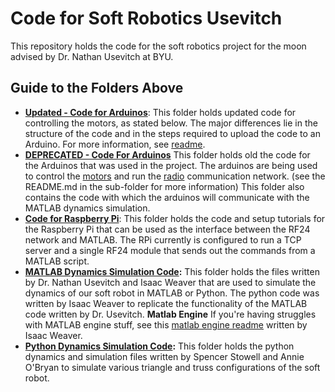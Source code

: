 # Code for Soft Robotics Usevitch

This repository holds the code for the soft robotics project for the moon advised by Dr. Nathan Usevitch at BYU. 

## Guide to the Folders Above

- **[Updated - Code for Arduinos](/Revised_Arduino_Code)**: This folder holds updated code for controlling the motors, as stated below. The major differences lie in the structure of the code and in the steps required to upload the code to an Arduino. For more information, see [readme](/Revised_Arduino_Code/README.md).
- **[DEPRECATED - Code For Arduinos](/Code_for_Arduinos)** This folder holds old the code for the Arduinos that was used in the project. The arduinos are being used to control the [motors](https://www.servocity.com/60-rpm-hd-premium-planetary-gear-motor-w-encoder/) and run the [radio](https://howtomechatronics.com/tutorials/arduino/arduino-wireless-communication-nrf24l01-tutorial/#:~:text=nRF24L01%20Transceiver%20Module,-Let's%20take%20a&text=It%20uses%20the%202.4%20GHz,2.4%20%E2%80%93%202.5GHz%20ISM%20band) communication network. (see the README.md in the sub-folder for more information) This folder also contains the code with which the arduinos will communicate with the MATLAB dynamics simulation.
- **[Code for Raspberry Pi](/Code_for_RPi)**: This folder holds the code and setup tutorials for the Raspberry Pi that can be used as the interface between the RF24 network and MATLAB. The RPi currently is configured to run a TCP server and a single RF24 module that sends out the commands from a MATLAB script.
- **[MATLAB Dynamics Simulation Code](/MATLAB_dynamics_code):** This folder holds the files written by Dr. Nathan Usevitch and Isaac Weaver that are used to simulate the dynamics of our soft robot in MATLAB or Python. The python code was written by Isaac Weaver to replicate the functionality of the MATLAB code written by Dr. Usevitch. **Matlab Engine** If you're having struggles with MATLAB engine stuff, see this [matlab engine readme](matlab_engine.md) written by Isaac Weaver.
- **[Python Dynamics Simulation Code](/Python_dynamics_code/):** This folder holds the python dynamics and simulation files written by Spencer Stowell and Annie O'Bryan to simulate various triangle and truss configurations of the soft robot.
